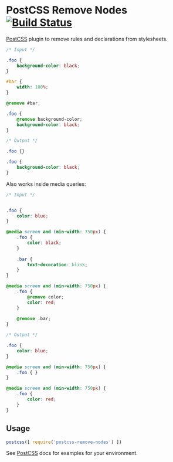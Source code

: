 # PostCSS Remove Nodes [![Build Status][ci-img]][ci]

[PostCSS] plugin to remove rules and declarations from stylesheets.

[PostCSS]: https://github.com/postcss/postcss
[ci-img]:  https://travis-ci.org/esko/postcss-remove-nodes.svg
[ci]:      https://travis-ci.org/esko/postcss-remove-nodes

```css
/* Input */

.foo {
    background-color: black;
}

#bar {
    width: 100%;
}

@remove #bar;

.foo {
    @remove background-color;
    background-color: black;    
}
```

```css
/* Output */

.foo {}

.foo {
    background-color: black;
}
```

Also works inside media queries: 

```css
/* Input */


.foo {
    color: blue;
}

@media screen and (min-width: 750px) {
    .foo {
        color: black;
    }
    
    .bar {
        text-decoration: blink;    
    }
}

@media screen and (min-width: 750px) {
    .foo {
        @remove color;
        color: red;
    }
    
    @remove .bar;
}
```

```css
/* Output */

.foo {
    color: blue;
}

@media screen and (min-width: 750px) {
    .foo { }
}

@media screen and (min-width: 750px) {
    .foo {
        color: red;
    }
}

```

## Usage

```js
postcss([ require('postcss-remove-nodes') ])
```

See [PostCSS] docs for examples for your environment.
